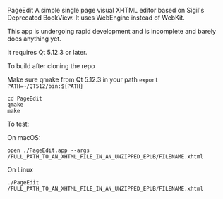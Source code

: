 PageEdit
A simple single page visual XHTML editor based on Sigil's Deprecated BookView.
It uses WebEngine instead of WebKit.

This app is undergoing rapid development and is incomplete and barely does anything yet.

It requires Qt 5.12.3 or later.

To build after cloning the repo

Make sure qmake from Qt 5.12.3 in your path
`export PATH=~/QT512/bin:${PATH}`

`cd PageEdit`<br>
`qmake`<br>
`make`


To test:

On macOS:

`open ./PageEdit.app --args /FULL_PATH_TO_AN_XHTML_FILE_IN_AN_UNZIPPED_EPUB/FILENAME.xhtml`

On Linux

`./PageEdit /FULL_PATH_TO_AN_XHTML_FILE_IN_AN_UNZIPPED_EPUB/FILENAME.xhtml`

